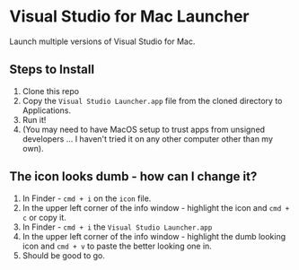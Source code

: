 # Visual Studio for Mac Launcher
Launch multiple versions of Visual Studio for Mac.

## Steps to Install
1. Clone this repo
1. Copy the `Visual Studio Launcher.app` file from the cloned directory to Applications.
1. Run it!
1. (You may need to have MacOS setup to trust apps from unsigned developers ... I haven't tried it on any other computer other than my own).

## The icon looks dumb - how can I change it?
1. In Finder - `cmd + i` on the `icon` file.
1. In the upper left corner of the info window - highlight the icon and `cmd + c` or copy it.
1. In Finder - `cmd + i` the `Visual Studio Launcher.app`
1. In the upper left corner of the info window - highlight the dumb looking icon and `cmd + v` to paste the better looking one in.
1. Should be good to go.

